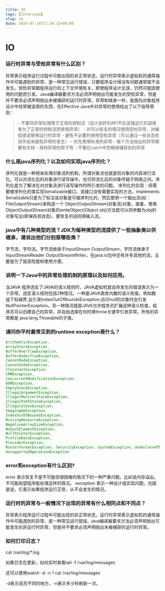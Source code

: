 ```yaml
---
title: IO
tags: [Interview]
slug: io
date: 2020-07-14T13:39:13+08:00
---
```


# IO

<!--more-->

### 运行时异常与受检异常有什么区别？

 异常表示程序运行过程中可能出现的非正常状态，运行时异常表示虚拟机的通常操作中可能遇到的异常，是一种常见运行错误，只要程序设计得没有问题通常就不会发生。受检异常跟程序运行的上下文环境有关，即使程序设计无误，仍然可能因使用的问题而引发。Java编译器要求方法必须声明抛出可能发生的受检异常，但是并不要求必须声明抛出未被捕获的运行时异常。异常和继承一样，是面向对象程序设计中经常被滥用的东西，在Effective Java中对异常的使用给出了以下指导原则：

> \- 不要将异常处理用于正常的控制流（设计良好的API不应该强迫它的调用者为了正常的控制流而使用异常）
> \- 对可以恢复的情况使用受检异常，对编程错误使用运行时异常
> \- 避免不必要的使用受检异常（可以通过一些状态检测手段来避免异常的发生）
> \- 优先使用标准的异常
> \- 每个方法抛出的异常都要有文档
> \- 保持异常的原子性
> \- 不要在catch中忽略掉捕获到的异常 

### 什么是java序列化？以及如何实现java序列化？

序列化就是一种用来处理对象流的机制，所谓对象流也就是将对象的内容进行流化。可以对流化后的对象进行读写操作，也可将流化后的对象传输于网络之间。序列化是为了解决在对对象流进行读写操作时所引发的问题。
序列化的实现：将需要被序列化的类实现Serializable接口，该接口没有需要实现的方法，implements Serializable只是为了标注该对象是可被序列化的，然后使用一个输出流(如：FileOutputStream)来构造一个 ObjectOutputStream(对象流)对象，接着，使用ObjectOutputStream对象的writeObject(Object obj)方法就可以将参数为obj的对象写出(即保存其状态)，要恢复的话则用输入流。 

### java中有几种类型的流？JDK为每种类型的流提供了一些抽象类以供继承，请说出他们分别是哪些类？

字节流，字符流。字节流继承于InputStream OutputStream，字符流继承于InputStreamReader OutputStreamWriter。在java.io包中还有许多其他的流，主要是为了提高性能和使用方便。 

### 说明一下Java中的异常处理机制的原理以及如何应用。

当JAVA 程序违反了JAVA的语义规则时，JAVA虚拟机就会将发生的错误表示为一个异常。违反语义规则包括2种情况。一种是JAVA类库内置的语义检查。例如数组下标越界,会引发IndexOutOfBoundsException;访问null的对象时会引发NullPointerException。另一种情况就是JAVA允许程序员扩展这种语义检查，程序员可以创建自己的异常，并自由选择在何时用throw关键字引发异常。所有的异常都是 java.lang.Thowable的子类。 

### 请问你平时最常见到的runtime exception是什么？

```java
ArithmeticException,
ArrayStoreException,
BufferOverflowException,
BufferUnderflowException,
CannotRedoException,
CannotUndoException,
ClassCastException,
CMMException,
ConcurrentModificationException,
DOMException,
EmptyStackException,
IllegalArgumentException,
IllegalMonitorStateException,
IllegalPathStateException,
IllegalStateException,
ImagingOpException,
IndexOutOfBoundsException,
MissingResourceException,
NegativeArraySizeException,
NoSuchElementException,
NullPointerException,
ProfileDataException,
ProviderException,
RasterFormatException, SecurityException, SystemException, UndeclaredThrowableException, UnmodifiableSetException,
UnsupportedOperationException
```

### error和exception有什么区别?

error 表示恢复不是不可能但很困难的情况下的一种严重问题。比如说内存溢出。不可能指望程序能处理这样的情况。
exception 表示一种设计或实现问题。也就是说，它表示如果程序运行正常，从不会发生的情况。 

### 运行时的异常与一般情况下出现的异常有什么相同点和不同点？

异常表示程序运行过程中可能出现的非正常状态，运行时异常表示虚拟机的通常操作中可能遇到的异常，是一种常见运行错误。java编译器要求方法必须声明抛出可能发生的非运行时异常，但是并不要求必须声明抛出未被捕获的运行时异常。 

### 如何打印日志？

cat /var/log/*.log

如果日志在更新，如何实时查看tail -f /var/log/messages

还可以使用watch -d -n 1 cat /var/log/messages

-d表示高亮不同的地方，-n表示多少秒刷新一次。
